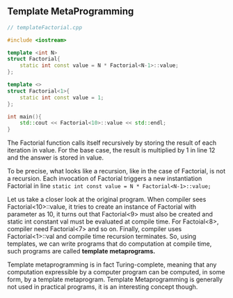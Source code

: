 ## Template MetaProgramming

```cpp
// templateFactorial.cpp

#include <iostream>

template <int N> 
struct Factorial{
    static int const value = N * Factorial<N-1>::value;
};

template <> 
struct Factorial<1>{
    static int const value = 1;
};

int main(){
    std::cout << Factorial<10>::value << std::endl;
}
```
The Factorial function calls itself recursively by storing the result of each iteration in value. For the base case, the result is multiplied by 1 in line 12 and the answer is stored in value.

To be precise, what looks like a recursion, like in the case of Factorial, is not a recursion. 
Each invocation of Factorial<N> triggers a new instantiation Factorial<N-1> in line  ```static int const value = N * Factorial<N-1>::value;```



Let us take a closer look at the original program. When compiler sees Factorial<10>::value, 
it tries to create an instance of Factorial with parameter as 10, it turns out that Factorial<9> must also be created and static int constant val must be evaluated at 
compile time. For Factoial<8>, compiler need Factorial<7> and so on. 
Finally, compiler uses Factorial<1>::val and compile time recursion terminates. So, using templates, we can write programs that do computation at compile time, 
such programs are called **template metaprograms.** 

Template metaprogramming is in fact Turing-complete, meaning that any computation expressible by a computer program can be computed, in some form, 
by a template metaprogram. Template Metaprogramming is generally not used in practical programs, it is an interesting concept though. 



